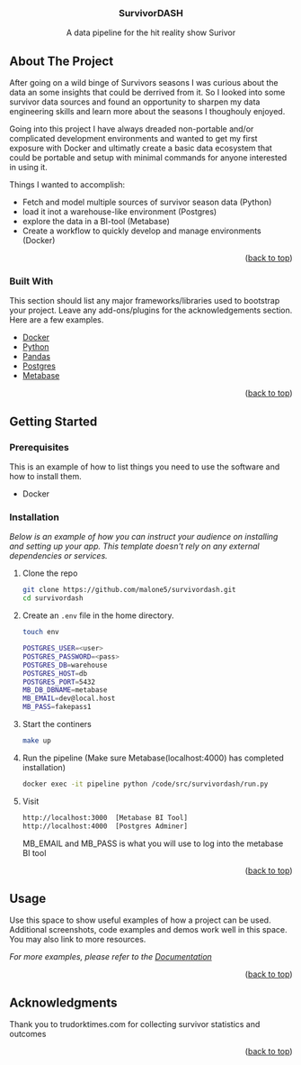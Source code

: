 <div id="top"></div>

<!-- PROJECT LOGO -->
<br />
<div align="center">
  <!-- <a href="https://github.com/othneildrew/Best-README-Template">
    <img src="images/logo.png" alt="Logo" width="80" height="80">
  </a> -->

  <h3 align="center">SurvivorDASH</h3>

  <p align="center">
    A data pipeline for the hit reality show Surivor
  </p>
</div>



<!-- ABOUT THE PROJECT -->
## About The Project

After going on a wild binge of Survivors seasons I was curious about the data an some insights that could
be derrived from it. So I looked into some survivor data sources and found an opportunity to sharpen my data engineering skills
and learn more about the seasons I thoughouly enjoyed.

Going into this project I have always dreaded non-portable and/or complicated development environments and
wanted to get my first exposure with Docker and ultimatly create a basic data ecosystem that could be portable and 
setup with minimal commands for anyone interested in using it.

Things I wanted to accomplish:
* Fetch and model multiple sources of survivor season data (Python)
* load it inot a warehouse-like environment (Postgres)
* explore the data in a BI-tool (Metabase)
* Create a workflow to quickly develop and manage environments (Docker)

<p align="right">(<a href="#top">back to top</a>)</p>


### Built With

This section should list any major frameworks/libraries used to bootstrap your project. Leave any add-ons/plugins for the acknowledgements section. Here are a few examples.

* [Docker](httpd://docker.com/)
* [Python](https://python.org/)
* [Pandas](https://pandas.pydata.org/)
* [Postgres](https://www.postgresql.org/)
* [Metabase](https://www.metabase.com/)

<p align="right">(<a href="#top">back to top</a>)</p>


<!-- GETTING STARTED -->
## Getting Started


### Prerequisites

This is an example of how to list things you need to use the software and how to install them.

* Docker


### Installation

_Below is an example of how you can instruct your audience on installing and setting up your app. This template doesn't rely on any external dependencies or services._

1. Clone the repo
   ```sh
   git clone https://github.com/malone5/survivordash.git
   cd survivordash
   ```
2. Create an ```.env``` file in the home directory. 
    ```sh
    touch env
    ```
    ```sh
   POSTGRES_USER=<user>
   POSTGRES_PASSWORD=<pass>
   POSTGRES_DB=warehouse
   POSTGRES_HOST=db
   POSTGRES_PORT=5432
   MB_DB_DBNAME=metabase
   MB_EMAIL=dev@local.host
   MB_PASS=fakepass1
    ```
3. Start the continers
   ```sh
   make up
   ```

4. Run the pipeline (Make sure Metabase(localhost:4000) has completed installation)
   ```sh
   docker exec -it pipeline python /code/src/survivordash/run.py
   ```

5. Visit
   ```sh
   http://localhost:3000  [Metabase BI Tool]
   http://localhost:4000  [Postgres Adminer]
   ```
   MB_EMAIL and MB_PASS is what you will use to log into the metabase BI tool
<p align="right">(<a href="#top">back to top</a>)</p>



<!-- USAGE EXAMPLES -->
## Usage

Use this space to show useful examples of how a project can be used. Additional screenshots, code examples and demos work well in this space. You may also link to more resources.

_For more examples, please refer to the [Documentation](https://example.com)_

<p align="right">(<a href="#top">back to top</a>)</p>


<!-- ACKNOWLEDGMENTS -->
## Acknowledgments

Thank you to trudorktimes.com for collecting survivor statistics and outcomes


<p align="right">(<a href="#top">back to top</a>)</p>



<!-- MARKDOWN LINKS & IMAGES -->
<!-- https://www.markdownguide.org/basic-syntax/#reference-style-links -->
[product-screenshot]: images/screenshot.png

